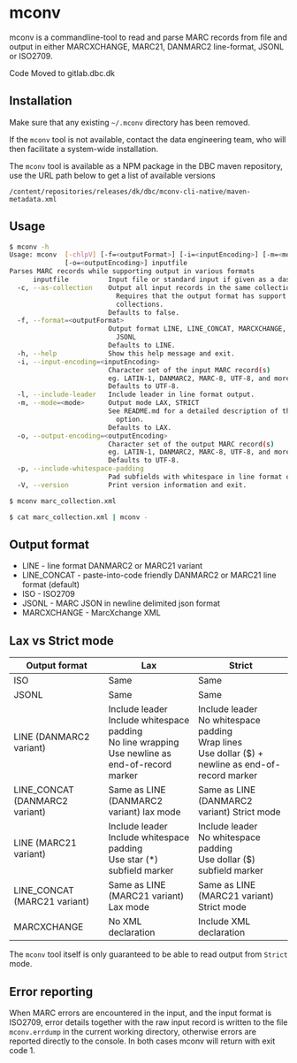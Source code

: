 # mconv
mconv is a commandline-tool to read and parse MARC records from file and
output in either MARCXCHANGE, MARC21, DANMARC2 line-format, JSONL or ISO2709.

Code Moved to gitlab.dbc.dk 

## Installation

Make sure that any existing `~/.mconv` directory has been removed.

If the `mconv` tool is not available, contact the data engineering team, who will then facilitate
a system-wide installation.

The `mconv` tool is available as a NPM package in the DBC maven repository, use the URL path
below to get a list of available versions

`/content/repositories/releases/dk/dbc/mconv-cli-native/maven-metadata.xml`

## Usage
```bash
$ mconv -h
Usage: mconv  [-chlpV] [-f=<outputFormat>] [-i=<inputEncoding>] [-m=<mode>]
              [-o=<outputEncoding>] inputfile
Parses MARC records while supporting output in various formats
      inputfile          Input file or standard input if given as a dash (-)
  -c, --as-collection    Output all input records in the same collection.
                           Requires that the output format has support for
                           collections.
                         Defaults to false.
  -f, --format=<outputFormat>
                         Output format LINE, LINE_CONCAT, MARCXCHANGE, ISO,
                           JSONL
                         Defaults to LINE.
  -h, --help             Show this help message and exit.
  -i, --input-encoding=<inputEncoding>
                         Character set of the input MARC record(s)
                         eg. LATIN-1, DANMARC2, MARC-8, UTF-8, and more.
                         Defaults to UTF-8.
  -l, --include-leader   Include leader in line format output.
  -m, --mode=<mode>      Output mode LAX, STRICT
                         See README.md for a detailed description of the mode
                           option.
                         Defaults to LAX.
  -o, --output-encoding=<outputEncoding>
                         Character set of the output MARC record(s)
                         eg. LATIN-1, DANMARC2, MARC-8, UTF-8, and more.
                         Defaults to UTF-8.
  -p, --include-whitespace-padding
                         Pad subfields with whitespace in line format output.
  -V, --version          Print version information and exit.
```

```bash
$ mconv marc_collection.xml
```

```bash
$ cat marc_collection.xml | mconv -
```

## Output format

* LINE - line format DANMARC2 or MARC21 variant
* LINE_CONCAT - paste-into-code friendly DANMARC2 or MARC21 line format (default)
* ISO - ISO2709
* JSONL - MARC JSON in newline delimited json format
* MARCXCHANGE - MarcXchange XML

## Lax vs Strict mode

| Output format                  | Lax                                                                                                        | Strict                                                                                                       |
|--------------------------------|------------------------------------------------------------------------------------------------------------|--------------------------------------------------------------------------------------------------------------|
| ISO                            | Same                                                                                                       | Same                                                                                                         |
| JSONL                          | Same                                                                                                       | Same                                                                                                         |
| LINE (DANMARC2 variant)        | Include leader<br/>Include whitespace padding<br/>No line wrapping<br/>Use newline as end-of-record marker | Include leader<br/>No whitespace padding<br/>Wrap lines<br/>Use dollar ($) + newline as end-of-record marker |
| LINE_CONCAT (DANMARC2 variant) | Same as LINE (DANMARC2 variant) lax mode                                                                   | Same as LINE (DANMARC2 variant) Strict mode                                                                  |
| LINE (MARC21 variant)          | Include leader<br/>Include whitespace padding<br/>Use star (*) subfield marker                             | Include leader<br/>No whitespace padding<br/>Use dollar ($) subfield marker                                  |
| LINE_CONCAT (MARC21 variant)   | Same as LINE (MARC21 variant) Lax mode                                                                     | Same as LINE (MARC21 variant) Strict mode                                                                    |
| MARCXCHANGE                    | No XML declaration                                                                                         | Include XML declaration                                                                                      |
          
The `mconv` tool itself is only guaranteed to be able to read output from `Strict` mode.

## Error reporting

When MARC errors are encountered in the input, and the input format is ISO2709, error details together with
the raw input record is written to the file `mconv.errdump` in the current working directory, otherwise errors
are reported directly to the console. In both cases mconv will return with exit code 1.

